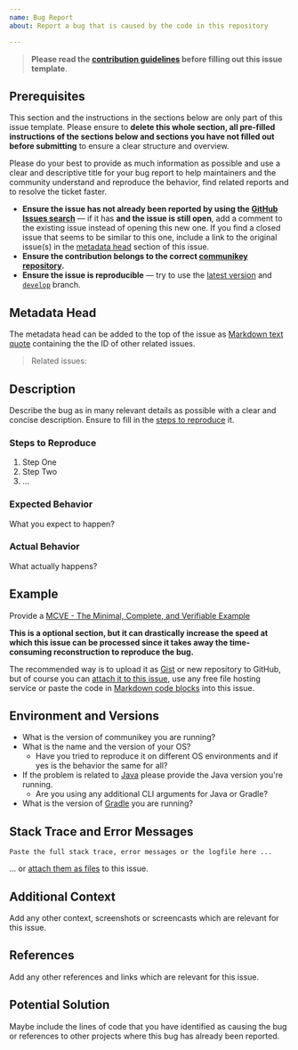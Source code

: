 ```yaml
---
name: Bug Report
about: Report a bug that is caused by the code in this repository

---
```


<!-- Click on the "Preview" tab to render the instructions in a more readable format -->

> **Please read the [contribution guidelines](https://github.com/communicode/communikey-backend/blob/develop/CONTRIBUTING.md) before filling out this issue template**.

## Prerequisites

This section and the instructions in the sections below are only part of this issue template. Please ensure to **delete this whole section, all pre-filled instructions of the sections below and sections you have not filled out before submitting** to ensure a clear structure and overview.

Please do your best to provide as much information as possible and use a clear and descriptive title for your bug report to help maintainers and the community understand and reproduce the behavior, find related reports and to resolve the ticket faster.

* **Ensure the issue has not already been reported by using the [GitHub Issues search](https://github.com/communicode/communikey-backend/issues)** — if it has **and the issue is still open**, add a comment to the existing issue instead of opening this new one. If you find a closed issue that seems to be similar to this one, include a link to the original issue(s) in the [metadata head](#metadata-head) section of this issue.
* **Ensure the contribution belongs to the correct [communikey repository](https://github.com/communicode?q=communikey).**
* **Ensure the issue is reproducible** — try to use the [latest version](https://github.com/communicode/communikey-backend/releases/latest) and [`develop`](https://github.com/communicode/communikey-backend/tree/develop) branch.

## Metadata Head

The metadata head can be added to the top of the issue as [Markdown text quote](https://help.github.com/articles/basic-writing-and-formatting-syntax) containing the the ID of other related issues.

> Related issues:

## Description

Describe the bug as in many relevant details as possible with a clear and concise description. Ensure to fill in the [steps to reproduce](#steps-to-reproduce) it.

### Steps to Reproduce

1. Step One
2. Step Two
3. ...

### Expected Behavior

What you expect to happen?

### Actual Behavior

What actually happens?

## Example

Provide a [MCVE - The Minimal, Complete, and Verifiable Example](https://github.com/communicode/communikey-backend/blob/develop/CONTRIBUTING.md#mcve)

**This is a optional section, but it can drastically increase the speed at which this issue can be processed since it takes away the time-consuming reconstruction to reproduce the bug.**

The recommended way is to upload it as [Gist](https://gist.github.com) or new repository to GitHub, but of course you can [attach it to this issue](https://help.github.com/articles/file-attachments-on-issues-and-pull-requests), use any free file hosting service or paste the code in [Markdown code blocks](https://help.github.com/articles/basic-writing-and-formatting-syntax) into this issue.

## Environment and Versions

* What is the version of communikey you are running?
* What is the name and the version of your OS?
  * Have you tried to reproduce it on different OS environments and if yes is the behavior the same for all?
* If the problem is related to [Java](https://www.java.com) please provide the Java version you're running.
  * Are you using any additional CLI arguments for Java or Gradle?
* What is the version of [Gradle](https://gradle.org) you are running?

## Stack Trace and Error Messages

```
Paste the full stack trace, error messages or the logfile here ...
```

... or [attach them as files](https://help.github.com/articles/file-attachments-on-issues-and-pull-requests) to this issue.

## Additional Context

Add any other context, screenshots or screencasts which are relevant for this issue.

## References

Add any other references and links which are relevant for this issue.

## Potential Solution

Maybe include the lines of code that you have identified as causing the bug or references to other projects where this bug has already been reported.
